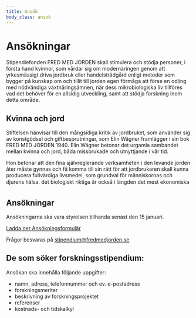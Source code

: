 ```yaml
---
title: Ansök
body_class: ansok
---
```

# Ans&ouml;kningar

Stipendiefonden FRED MED JORDEN skall stimulera och st&ouml;dja personer, 
i f&ouml;rsta hand kvinnor, som v&aring;rdar sig om modern&auml;ringen 
genom att yrkesm&auml;ssigt driva jordbruk eller handelstr&auml;dg&aring;rd 
enligt metoder som bygger p&aring; kunskap om och tillit till jorden egen 
f&ouml;rm&aring;ga att f&ouml;rse en odling med n&ouml;dv&auml;ndiga v&auml;xtn&auml;rings&auml;mnen, 
n&auml;r dess mikrobiologiska liv tillf&ouml;res vad det beh&ouml;ver 
f&ouml;r en allsidig utveckling, samt att st&ouml;dja forskning inom detta 
omr&aring;de.

## Kvinna och jord

Stiftelsen h&auml;nvisar till den m&aring;ngsidiga kritik av jordbruket, 
som anv&auml;nder sig av konstg&ouml;dsel och giftbesprutningar, som Elin 
W&auml;gner framl&auml;gger i sin bok FRED MED JORDEN 1940. Elin W&auml;gner 
betonar det urgamla sambandet mellan kvinna och jord, b&aring;da missbrukade 
och utnyttjande i v&aring;r tid. 

Hon betonar att den fina sj&auml;lvreglerande verksamheten i den levande 
jorden &aring;ter m&aring;ste gynnas och f&aring; komma till sin r&auml;tt 
f&ouml;r att jordbrukaren skall kunna producera fullv&auml;rdiga livsmedel, 
som grundval f&ouml;r m&auml;nniskornas och djurens h&auml;lsa. &#148;det 
biologiskt riktiga &auml;r ocks&aring; i l&auml;ngden det mest ekonomiska&#148;


## Ans&ouml;kningar

Ans&ouml;kningarna ska vara styrelsen tillhanda senast den 15 januari.

<a href="/files/ansoknbl_fmj.pdf" class="btn">Ladda ner Ans&ouml;kningsformul&auml;r</a>

Fr&aring;gor besvaras p&aring; <a href="mailto:stipendium@fredmedjorden.se">stipendium@fredmedjorden.se</a>

## De som s&ouml;ker forskningsstipendium:

Ans&ouml;kan ska inneh&aring;lla f&ouml;ljande uppgifter:

<ul>
<li>namn, adress, telefonnummer och ev. e-postadress</li>
<li>forskningsmeriter</li>
<li>beskrivning av forskningsprojektet</li>
<li>referenser</li>
<li>kostnads- och tidskalkyl</li>
</ul>


